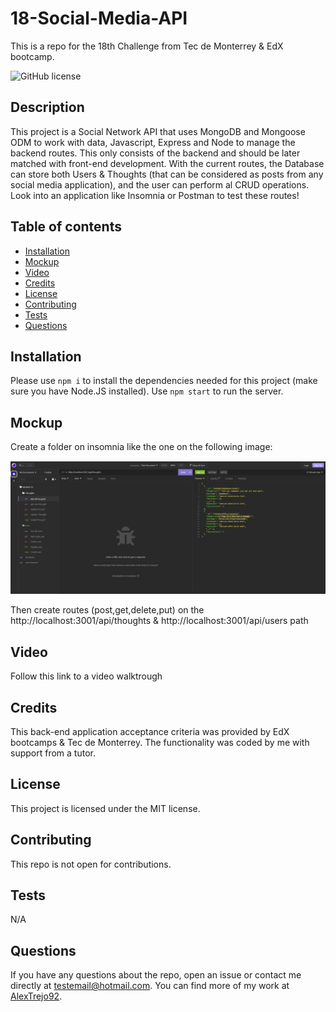 # 18-Social-Media-API
This is a repo for the 18th Challenge from Tec de Monterrey &amp; EdX bootcamp.

![GitHub license](https://img.shields.io/badge/license-MIT-blue.svg)

## Description

This project is a Social Network API that uses MongoDB and Mongoose ODM to work with data, Javascript, Express and Node to manage the backend routes. This only consists of the backend and should be later matched with front-end development. With the current routes, the Database can store both Users & Thoughts (that can be considered as posts from any social media application), and the user can perform al CRUD operations. Look into an application like Insomnia or Postman to test these routes! 

## Table of contents

- [Installation](#installation)
- [Mockup](#mockup)
- [Video](#video)
- [Credits](#credits)
- [License](#license)
- [Contributing](#contributing)
- [Tests](#tests)
- [Questions](#questions)

## Installation
Please use ```npm i``` to install the dependencies needed for this project (make sure you have Node.JS installed). Use ```npm start``` to run the server.


## Mockup
Create a folder on insomnia like the one on the following image:

![alt text](./assets/mockup-routes.jpg)

Then create routes (post,get,delete,put) on the http://localhost:3001/api/thoughts & http://localhost:3001/api/users path

## Video
Follow this link to a video walktrough 

## Credits
This back-end application acceptance criteria was provided by EdX bootcamps & Tec de Monterrey. The functionality was coded by me with support from a tutor.

## License
This project is licensed under the MIT license.

## Contributing
This repo is not open for contributions.

## Tests
N/A

## Questions
If you have any questions about the repo, open an issue or contact me directly at testemail@hotmail.com. You can find more of my work at [AlexTrejo92](https://github.com/AlexTrejo92).